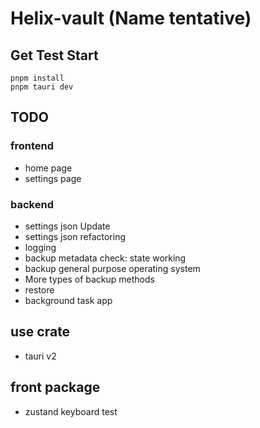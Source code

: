 # Helix-vault (Name tentative)


## Get Test Start

``` shell
pnpm install
pnpm tauri dev
```

## TODO

### frontend

- home page
- settings page

### backend

- settings json Update
- settings json refactoring
- logging
- backup metadata check: state working
- backup general purpose operating system
- More types of backup methods
- restore
- background task app

## use crate

- tauri v2

## front package

- zustand
keyboard test